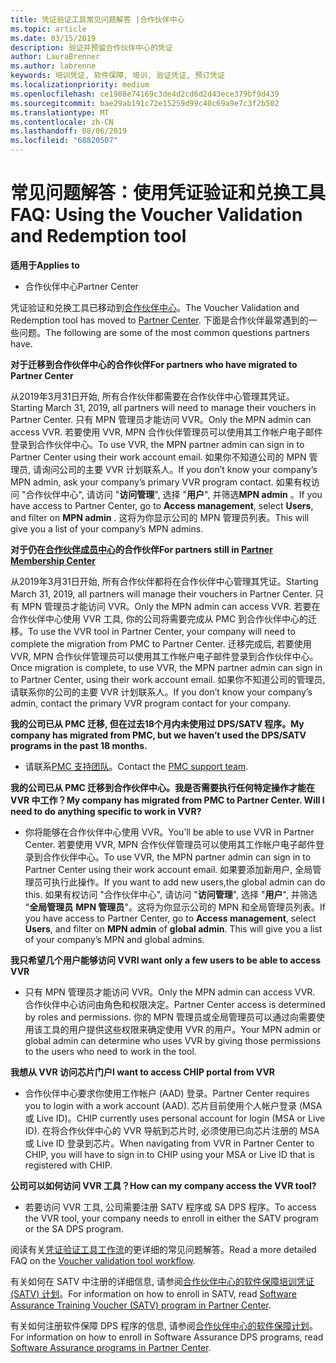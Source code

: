```yaml
---
title: 凭证验证工具常见问题解答 |合作伙伴中心
ms.topic: article
ms.date: 03/15/2019
description: 验证并预留合作伙伴中心的凭证
author: LauraBrenner
ms.author: labrenne
keywords: 培训凭证, 软件保障, 培训, 验证凭证, 预订凭证
ms.localizationpriority: medium
ms.openlocfilehash: ce1908e74169c3de4d2cd6d2d43ece379bf9d439
ms.sourcegitcommit: bae29ab191c72e15259d99c40c69a9e7c3f2b502
ms.translationtype: MT
ms.contentlocale: zh-CN
ms.lasthandoff: 08/06/2019
ms.locfileid: "68820507"
---
```

# <a name="faq-using-the-voucher-validation-and-redemption-tool"></a><span data-ttu-id="ba6f4-104">常见问题解答：使用凭证验证和兑换工具</span><span class="sxs-lookup"><span data-stu-id="ba6f4-104">FAQ: Using the Voucher Validation and Redemption tool</span></span> 

<span data-ttu-id="ba6f4-105">**适用于**</span><span class="sxs-lookup"><span data-stu-id="ba6f4-105">**Applies to**</span></span>

- <span data-ttu-id="ba6f4-106">合作伙伴中心</span><span class="sxs-lookup"><span data-stu-id="ba6f4-106">Partner Center</span></span>

<span data-ttu-id="ba6f4-107">凭证验证和兑换工具已移动到[合作伙伴中心](https://partner.microsoft.com/pcv/dashboard/overview)。</span><span class="sxs-lookup"><span data-stu-id="ba6f4-107">The Voucher Validation and Redemption tool has moved to [Partner Center](https://partner.microsoft.com/pcv/dashboard/overview).</span></span> <span data-ttu-id="ba6f4-108">下面是合作伙伴最常遇到的一些问题。</span><span class="sxs-lookup"><span data-stu-id="ba6f4-108">The following are some of the most common questions partners have.</span></span> 

<span data-ttu-id="ba6f4-109">**对于迁移到合作伙伴中心的合作伙伴**</span><span class="sxs-lookup"><span data-stu-id="ba6f4-109">**For partners who have migrated to Partner Center**</span></span>

 <span data-ttu-id="ba6f4-110">从2019年3月31日开始, 所有合作伙伴都需要在合作伙伴中心管理其凭证。</span><span class="sxs-lookup"><span data-stu-id="ba6f4-110">Starting March 31, 2019, all partners will need to manage their vouchers in Partner Center.</span></span> <span data-ttu-id="ba6f4-111">只有 MPN 管理员才能访问 VVR。</span><span class="sxs-lookup"><span data-stu-id="ba6f4-111">Only the MPN admin can access VVR.</span></span> <span data-ttu-id="ba6f4-112">若要使用 VVR, MPN 合作伙伴管理员可以使用其工作帐户电子邮件登录到合作伙伴中心。</span><span class="sxs-lookup"><span data-stu-id="ba6f4-112">To use VVR, the MPN partner admin can sign in to Partner Center using their work account email.</span></span> <span data-ttu-id="ba6f4-113">如果你不知道公司的 MPN 管理员, 请询问公司的主要 VVR 计划联系人。</span><span class="sxs-lookup"><span data-stu-id="ba6f4-113">If you don’t know your company’s MPN admin, ask your company’s primary VVR program contact.</span></span>  <span data-ttu-id="ba6f4-114">如果有权访问 "合作伙伴中心", 请访问 "**访问管理**", 选择 "**用户**", 并筛选**MPN admin** 。</span><span class="sxs-lookup"><span data-stu-id="ba6f4-114">If you have access to Partner Center, go to **Access management**, select **Users**, and filter on **MPN admin** .</span></span> <span data-ttu-id="ba6f4-115">这将为你显示公司的 MPN 管理员列表。</span><span class="sxs-lookup"><span data-stu-id="ba6f4-115">This will give you a list of your company’s MPN admins.</span></span>  

<span data-ttu-id="ba6f4-116">**对于仍在[合作伙伴成员中心](https://partner.microsoft.com/)的合作伙伴**</span><span class="sxs-lookup"><span data-stu-id="ba6f4-116">**For partners still in [Partner Membership Center](https://partner.microsoft.com/)**</span></span>

<span data-ttu-id="ba6f4-117">从2019年3月31日开始, 所有合作伙伴都将在合作伙伴中心管理其凭证。</span><span class="sxs-lookup"><span data-stu-id="ba6f4-117">Starting March 31, 2019, all partners will manage their vouchers in Partner Center.</span></span> <span data-ttu-id="ba6f4-118">只有 MPN 管理员才能访问 VVR。</span><span class="sxs-lookup"><span data-stu-id="ba6f4-118">Only the MPN admin can access VVR.</span></span> <span data-ttu-id="ba6f4-119">若要在合作伙伴中心使用 VVR 工具, 你的公司将需要完成从 PMC 到合作伙伴中心的迁移。</span><span class="sxs-lookup"><span data-stu-id="ba6f4-119">To use the VVR tool in Partner Center, your company will need to complete the migration from PMC to Partner Center.</span></span> <span data-ttu-id="ba6f4-120">迁移完成后, 若要使用 VVR, MPN 合作伙伴管理员可以使用其工作帐户电子邮件登录到合作伙伴中心。</span><span class="sxs-lookup"><span data-stu-id="ba6f4-120">Once migration is complete, to use VVR, the MPN partner admin can sign in to Partner Center, using their work account email.</span></span> <span data-ttu-id="ba6f4-121">如果你不知道公司的管理员, 请联系你的公司的主要 VVR 计划联系人。</span><span class="sxs-lookup"><span data-stu-id="ba6f4-121">If you don’t know your company’s admin, contact the primary VVR program contact for your company.</span></span>  


<span data-ttu-id="ba6f4-122">**我的公司已从 PMC 迁移, 但在过去18个月内未使用过 DPS/SATV 程序。**</span><span class="sxs-lookup"><span data-stu-id="ba6f4-122">**My company has migrated from PMC, but we haven’t used the DPS/SATV programs in the past 18 months.**</span></span>

- <span data-ttu-id="ba6f4-123">请联系[PMC 支持团队](mailto:proghelp@microsoft.com)。</span><span class="sxs-lookup"><span data-stu-id="ba6f4-123">Contact the [PMC support team](mailto:proghelp@microsoft.com).</span></span> 


<span data-ttu-id="ba6f4-124">**我的公司已从 PMC 迁移到合作伙伴中心。我是否需要执行任何特定操作才能在 VVR 中工作？**</span><span class="sxs-lookup"><span data-stu-id="ba6f4-124">**My company has migrated from PMC to Partner Center. Will I need to do anything specific to work in VVR?**</span></span> 

- <span data-ttu-id="ba6f4-125">你将能够在合作伙伴中心使用 VVR。</span><span class="sxs-lookup"><span data-stu-id="ba6f4-125">You’ll be able to use VVR in Partner Center.</span></span>  <span data-ttu-id="ba6f4-126">若要使用 VVR, MPN 合作伙伴管理员可以使用其工作帐户电子邮件登录到合作伙伴中心。</span><span class="sxs-lookup"><span data-stu-id="ba6f4-126">To use VVR, the MPN partner admin can sign in to Partner Center using their work account email.</span></span> <span data-ttu-id="ba6f4-127">如果要添加新用户, 全局管理员可执行此操作。</span><span class="sxs-lookup"><span data-stu-id="ba6f4-127">If you want to add new users,the global admin can do this.</span></span> <span data-ttu-id="ba6f4-128">如果有权访问 "合作伙伴中心", 请访问 "**访问管理**", 选择 "**用户**", 并筛选 "**全局管理员** **MPN 管理员**"。这将为你显示公司的 MPN 和全局管理员列表。</span><span class="sxs-lookup"><span data-stu-id="ba6f4-128">If you have access to Partner Center, go to **Access management**, select **Users**, and filter on **MPN admin** of **global admin**. This will give you a list of your company’s MPN and global admins.</span></span>  

<span data-ttu-id="ba6f4-129">**我只希望几个用户能够访问 VVR**</span><span class="sxs-lookup"><span data-stu-id="ba6f4-129">**I want only a few users to be able to access VVR**</span></span>

- <span data-ttu-id="ba6f4-130">只有 MPN 管理员才能访问 VVR。</span><span class="sxs-lookup"><span data-stu-id="ba6f4-130">Only the MPN admin can access VVR.</span></span> <span data-ttu-id="ba6f4-131">合作伙伴中心访问由角色和权限决定。</span><span class="sxs-lookup"><span data-stu-id="ba6f4-131">Partner Center access is determined by roles and permissions.</span></span> <span data-ttu-id="ba6f4-132">你的 MPN 管理员或全局管理员可以通过向需要使用该工具的用户提供这些权限来确定使用 VVR 的用户。</span><span class="sxs-lookup"><span data-stu-id="ba6f4-132">Your MPN admin or global admin can determine who uses VVR by giving those permissions to the users who need to work in the tool.</span></span>

<span data-ttu-id="ba6f4-133">**我想从 VVR 访问芯片门户**</span><span class="sxs-lookup"><span data-stu-id="ba6f4-133">**I want to access CHIP portal from VVR**</span></span>

- <span data-ttu-id="ba6f4-134">合作伙伴中心要求你使用工作帐户 (AAD) 登录。</span><span class="sxs-lookup"><span data-stu-id="ba6f4-134">Partner Center requires you to login with a work account (AAD).</span></span>  <span data-ttu-id="ba6f4-135">芯片目前使用个人帐户登录 (MSA 或 Live ID)。</span><span class="sxs-lookup"><span data-stu-id="ba6f4-135">CHIP currently uses personal account for login (MSA or Live ID).</span></span>  <span data-ttu-id="ba6f4-136">在将合作伙伴中心的 VVR 导航到芯片时, 必须使用已向芯片注册的 MSA 或 Live ID 登录到芯片。</span><span class="sxs-lookup"><span data-stu-id="ba6f4-136">When navigating from VVR in Partner Center to CHIP, you will have to sign in to CHIP using your MSA or Live ID that is registered with CHIP.</span></span>

<span data-ttu-id="ba6f4-137">**公司可以如何访问 VVR 工具？**</span><span class="sxs-lookup"><span data-stu-id="ba6f4-137">**How can my company access the VVR tool?**</span></span>

- <span data-ttu-id="ba6f4-138">若要访问 VVR 工具, 公司需要注册 SATV 程序或 SA DPS 程序。</span><span class="sxs-lookup"><span data-stu-id="ba6f4-138">To access the VVR tool, your company needs to enroll in either the SATV program or the SA DPS program.</span></span>

<span data-ttu-id="ba6f4-139">阅读有关[凭证验证工具工作流](https://query.prod.cms.rt.microsoft.com/cms/api/am/binary/RE3kz5o)的更详细的常见问题解答。</span><span class="sxs-lookup"><span data-stu-id="ba6f4-139">Read a more detailed FAQ on the [Voucher validation tool workflow](https://query.prod.cms.rt.microsoft.com/cms/api/am/binary/RE3kz5o).</span></span>

<span data-ttu-id="ba6f4-140">有关如何在 SATV 中注册的详细信息, 请参阅[合作伙伴中心的软件保障培训凭证 (SATV) 计划](software-assurance-satv.md)。</span><span class="sxs-lookup"><span data-stu-id="ba6f4-140">For information on how to enroll in SATV, read [Software Assurance Training Voucher (SATV) program in Partner Center](software-assurance-satv.md).</span></span>

<span data-ttu-id="ba6f4-141">有关如何注册软件保障 DPS 程序的信息, 请参阅[合作伙伴中心的软件保障计划](software-assurance-dps.md)。</span><span class="sxs-lookup"><span data-stu-id="ba6f4-141">For information on how to enroll in Software Assurance DPS programs, read [Software Assurance programs in Partner Center](software-assurance-dps.md).</span></span>
